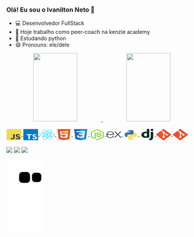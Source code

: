 ### Olá! Eu sou o Ivanilton Neto 👋

- 💻 Desenvolvedor FullStack
- 🔭 Hoje trabalho como peer-coach na kenzie academy
- 🌱 Estudando python
- 😄 Pronouns: ele/dele

<div align="center">
  <a href="https://github.com/ivaniltonneto">
  <img height="180em" width="48%" src="https://github-readme-stats.vercel.app/api?username=ivaniltonneto&show_icons=true&theme=highcontrast&include_all_commits=true&count_private=true"/>
  <img height="180em" width="48%" src="https://github-readme-stats.vercel.app/api/top-langs/?username=ivaniltonneto&layout=compact&langs_count=7&theme=highcontrast"/>
</div>
  
 <div style="display: inline_block"><br>
  <img align="center" alt="Neto-Js" height="30" width="40" src="https://raw.githubusercontent.com/devicons/devicon/master/icons/javascript/javascript-original.svg">
  <img align="center" alt="Neto-Ts" height="30" width="40" src="https://raw.githubusercontent.com/devicons/devicon/master/icons/typescript/typescript-plain.svg">
  <img align="center" alt="Neto-React" height="30" width="40" src="https://raw.githubusercontent.com/devicons/devicon/master/icons/react/react-original.svg">
  <img align="center" alt="Neto-HTML" height="30" width="40" src="https://raw.githubusercontent.com/devicons/devicon/master/icons/html5/html5-original.svg">
  <img align="center" alt="Neto-CSS" height="30" width="40" src="https://raw.githubusercontent.com/devicons/devicon/master/icons/css3/css3-original.svg"> 
  <img align="center" alt="Neto-NodeJs" height="30" width="40" src="https://raw.githubusercontent.com/devicons/devicon/master/icons/nodejs/nodejs-original.svg">
  <img align="center" alt="Neto-Express" height="30" width="40" src="https://raw.githubusercontent.com/devicons/devicon/master/icons/express/express-original.svg">
  <img align="center" alt="Neto-Python" height="30" width="40" src="https://raw.githubusercontent.com/devicons/devicon/master/icons/python/python-original.svg">
  <img align="center" alt="Neto-Django" height="30" width="40" src="https://raw.githubusercontent.com/devicons/devicon/master/icons/django/django-plain.svg">
  <img align="center" alt="Neto-Git" height="30" width="40" src="https://raw.githubusercontent.com/devicons/devicon/master/icons/git/git-original.svg">
   <img align="center" alt="Neto-Git" height="30" width="40" src="https://raw.githubusercontent.com/devicons/devicon/master/icons/git/git-plain.svg">
</div>
  <br>
<div>   
  <a href="https://instagram.com/ivanilton_neto" target="_blank"><img src="https://img.shields.io/badge/-Instagram-%23E4405F?style=for-the-badge&logo=instagram&logoColor=white" target="_blank"></a>  
  <a href = "mailto:ivaniltonnetodev@gmail.com"><img src="https://img.shields.io/badge/-Gmail-%23333?style=for-the-badge&logo=gmail&logoColor=white" target="_blank"></a>
  <a href="https://www.linkedin.com/in/ivanilton-neto-a712a379/" target="_blank"><img src="https://img.shields.io/badge/-LinkedIn-%230077B5?style=for-the-badge&logo=linkedin&logoColor=white" target="_blank"></a>  
    
  
  ![Snake animation](https://github.com/ivaniltonneto/ivaniltonneto/blob/output/github-contribution-grid-snake.svg)
</div>
